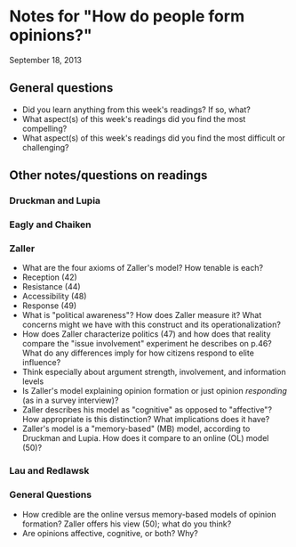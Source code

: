 # Notes for "How do people form opinions?"
September 18, 2013

## General questions ##
* Did you learn anything from this week's readings? If so, what?
* What aspect(s) of this week's readings did you find the most compelling?
* What aspect(s) of this week's readings did you find the most difficult or challenging?


## Other notes/questions on readings ##

### Druckman and Lupia

### Eagly and Chaiken

### Zaller
* What are the four axioms of Zaller's model? How tenable is each?
 * Reception (42)
 * Resistance (44)
 * Accessibility (48)
 * Response (49)
* What is "political awareness"? How does Zaller measure it? What concerns might we have with this construct and its operationalization?
* How does Zaller characterize politics (47) and how does that reality compare the "issue involvement" experiment he describes on p.46? What do any differences imply for how citizens respond to elite influence?
 * Think especially about argument strength, involvement, and information levels
* Is Zaller's model explaining opinion formation or just opinion *responding* (as in a survey interview)?
* Zaller describes his model as "cognitive" as opposed to "affective"? How appropriate is this distinction? What implications does it have?
* Zaller's model is a "memory-based" (MB) model, according to Druckman and Lupia. How does it compare to an online (OL) model (50)?

### Lau and Redlawsk

### General Questions
* How credible are the online versus memory-based models of opinion formation? Zaller offers his view (50); what do you think?
* Are opinions affective, cognitive, or both? Why?
